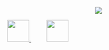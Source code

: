 <p align="center">
  <img src="https://capsule-render.vercel.app/api?text=HeyEveryone❤️💜!&animation=fadeIn&type=waving&color=gradient&height=100"/>
</p>
&nbsp;&nbsp;&nbsp;&nbsp;&nbsp;&nbsp;&nbsp;&nbsp;&nbsp;&nbsp;
<a href="https://www.instagram.com/imyash_kalamkhede/">
  <img height="50" src="https://user-images.githubusercontent.com/46517096/166974368-9798f39f-1f46-499c-b14e-81f0a3f83a06.png"/>
</a>
&nbsp; &nbsp; &nbsp; &nbsp;&nbsp; 
<a href="https://www.linkedin.com/in/imyash-kalamkhede-b2272b201/">
  <img height="50" src="https://cdn0.iconfinder.com/data/icons/colorful-guache-social-media-logos-1/159/social-media_learn-more-512.png"/>
</a>

